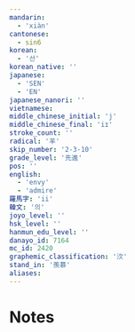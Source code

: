 ```yaml
---
mandarin:
  - 'xiàn'
cantonese:
  - sin6
korean:
  - '선'
korean_native: ''
japanese:
  - 'SEN'
  - 'EN'
japanese_nanori: ''
vietnamese:
middle_chinese_initial: 'j'
middle_chinese_final: 'iɪ'
stroke_count: ''
radical: '羊'
skip_number: '2-3-10'
grade_level: '先進'
pos: ''
english:
  - 'envy'
  - 'admire'
羅馬字: 'ii'
韓文: '의'
joyo_level: ''
hsk_level: ''
hanmun_edu_level: ''
danayo_id: 7164
mc_id: 2420
graphemic_classification: '㳄'
stand_in: '羨慕'
aliases:
---
```


# Notes
